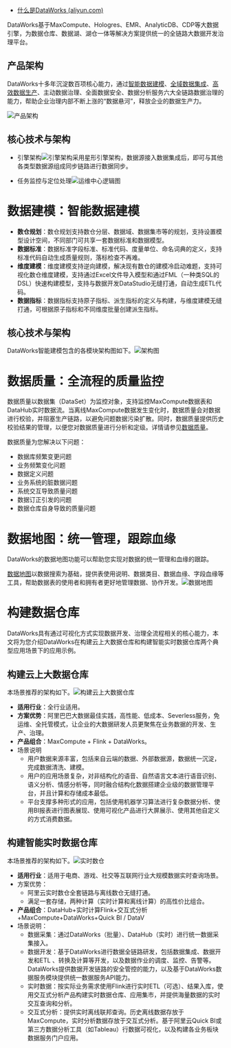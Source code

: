 - [什么是DataWorks (aliyun.com)](https://help.aliyun.com/document_detail/73015.html)

DataWorks基于MaxCompute、Hologres、EMR、AnalyticDB、CDP等大数据引擎，为数据仓库、数据湖、湖仓一体等解决方案提供统一的全链路大数据开发治理平台。

## 产品架构

DataWorks十多年沉淀数百项核心能力，通过[智能数据建模](https://help.aliyun.com/document_detail/276018.htm?spm=a2c4g.11186623.0.0.2b0e29ecSvts3g#concept-2090781)、[全域数据集成](https://help.aliyun.com/document_detail/137663.htm?spm=a2c4g.11186623.0.0.2b0e29ecSvts3g#concept-dr3-k2v-42b)、[高效数据生产](https://help.aliyun.com/document_detail/314262.htm#task-2117519)、主动数据治理、全面数据安全、数据分析服务六大全链路数据治理的能力，帮助企业治理内部不断上涨的“数据悬河”，释放企业的数据生产力。

![产品架构](https://help-static-aliyun-doc.aliyuncs.com/assets/img/zh-CN/3014833561/p442199.png)

## 核心技术与架构

- 引擎架构![引擎架构](https://help-static-aliyun-doc.aliyuncs.com/assets/img/zh-CN/3652802561/p437192.png)采用星形引擎架构，数据源接入数据集成后，即可与其他各类型数据源组成同步链路进行数据同步。

- 任务监控与定位处理![运维中心逻辑图](https://help-static-aliyun-doc.aliyuncs.com/assets/img/zh-CN/7104317361/p353290.png)

# 数据建模：智能数据建模

- **数仓规划**：数仓规划支持数仓分层、数据域、数据集市等的规划，支持设置模型设计空间，不同部门可共享一套数据标准和数据模型。
- **数据标准**：数据标准字段标准、标准代码、度量单位、命名词典的定义，支持标准代码自动生成质量规则，落标检查不再难。
- **维度建模**：维度建模支持逆向建模，解决现有数仓的建模冷启动难题，支持可视化数仓维度建模，支持通过Excel文件导入模型和通过FML（一种类SQL的DSL）快速构建模型，支持与数据开发DataStudio无缝打通，自动生成ETL代码。
- **数据指标**：数据指标支持原子指标、派生指标的定义与构建，与维度建模无缝打通，可根据原子指标和不同维度批量创建派生指标。

## 核心技术与架构

DataWorks智能建模包含的各模块架构图如下。![架构图](https://help-static-aliyun-doc.aliyuncs.com/assets/img/zh-CN/8759336261/p295134.png)

# 数据质量：全流程的质量监控

数据质量以数据集（DataSet）为监控对象，支持监控MaxCompute数据表和DataHub实时数据流。当离线MaxCompute数据发生变化时，数据质量会对数据进行校验，并阻塞生产链路，以避免问题数据污染扩散。同时，数据质量提供历史校验结果的管理，以便您对数据质量进行分析和定级。详情请参见[数据质量](https://help.aliyun.com/document_detail/73660.htm#concept-zsz-44h-r2b)。

数据质量为您解决以下问题：

- 数据库频繁变更问题
- 业务频繁变化问题
- 数据定义问题
- 业务系统的脏数据问题
- 系统交互导致质量问题
- 数据订正引发的问题
- 数据仓库自身导致的质量问题

# 数据地图：统一管理，跟踪血缘

DataWorks的数据地图功能可以帮助您实现对数据的统一管理和血缘的跟踪。

[数据地图](https://help.aliyun.com/document_detail/118931.htm#concept-265529)以数据搜索为基础，提供表使用说明、数据类目、数据血缘、字段血缘等工具，帮助数据表的使用者和拥有者更好地管理数据、协作开发。![数据地图](https://help-static-aliyun-doc.aliyuncs.com/assets/img/zh-CN/3616127951/p69798.png)

# 构建数据仓库

DataWorks具有通过可视化方式实现数据开发、治理全流程相关的核心能力，本文将为您介绍DataWorks在构建云上大数据仓库和构建智能实时数据仓库两个典型应用场景下的应用示例。

## 构建云上大数据仓库

本场景推荐的架构如下。![构建云上大数据仓库](https://help-static-aliyun-doc.aliyuncs.com/assets/img/zh-CN/3393046561/p439763.png)

- **适用行业**：全行业适用。
- **方案优势**：阿里巴巴大数据最佳实践，高性能、低成本、Severless服务，免运维、全托管模式，让企业的大数据研发人员更聚焦在业务数据的开发、生产、治理。
- **产品组合**：MaxCompute + Flink + DataWorks。
- 场景说明
  - 用户数据来源丰富，包括来自云端的数据、外部数据源，数据统一沉淀，完成数据清洗、建模。
  - 用户的应用场景复杂，对非结构化的语音、自然语言文本进行语音识别、语义分析、情感分析等，同时融合结构化数据搭建企业级的数据管理平台，并且计算和存储成本最低。
  - 平台支撑多种形式的应用，包括使用机器学习算法进行复杂数据分析、使用BI报表进行图表展现、使用可视化产品进行大屏展示、使用其他自定义的方式消费数据。

## 构建智能实时数据仓库

本场景推荐的架构如下。![实时数仓](https://help-static-aliyun-doc.aliyuncs.com/assets/img/zh-CN/3196733561/p439766.png)

- **适用行业**：适用于电商、游戏、社交等互联网行业大规模数据实时查询场景。
- 方案优势：
  - 阿里云实时数仓全套链路与离线数仓无缝打通。
  - 满足一套存储，两种计算（实时计算和离线计算）的高性价比组合。
- **产品组合**：DataHub+实时计算Flink+交互式分析+MaxCompute+DataWorks+Quick BI / DataV
- 场景说明：
  - 数据采集：通过DataWorks（批量）、DataHub（实时）进行统一数据采集接入。
  - 数据开发：基于DataWorks进行数据全链路研发，包括数据集成、数据开发和ETL 、转换及计算等开发，以及数据作业的调度、监控、告警等。DataWorks提供数据开发链路的安全管控的能力，以及基于DataWorks数据服务模块提供统一数据服务API能力。
  - 实时数据：按实际业务需求使用Flink进行实时ETL（可选）、结果入库，使用交互式分析产品构建实时数据仓库、应用集市，并提供海量数据的实时交互查询和分析。
  - 交互式分析：提供实时离线联邦查询。历史离线数据存放于MaxCompute，实时分析数据存放于交互式分析。基于阿里云Quick BI或第三方数据分析工具（如Tableau）行数据可视化，以及构建各业务板块数据服务门户应用。